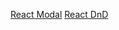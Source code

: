 [React Modal](https://github.com/reactjs/react-modal)
[React DnD](https://github.com/react-dnd/react-dnd)
